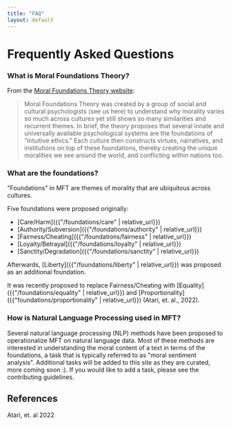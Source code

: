 ```yaml
---
title: "FAQ"
layout: default
---
```


# Frequently Asked Questions

### What is Moral Foundations Theory?

From the [Moral Foundations Theory website](http://moralfoundations.org/):

> Moral Foundations Theory was created by a group of social and cultural psychologists (see us here) to understand 
> why morality varies so much across cultures yet still shows so many similarities and recurrent themes. 
> In brief, the theory proposes that several innate and universally available psychological systems are the 
> foundations of “intuitive ethics.” Each culture then constructs virtues, narratives, and institutions on top of 
> these foundations, thereby creating the unique moralities we see around the world, and conflicting within 
> nations too. 

### What are the foundations?

"Foundations" in MFT are themes of morality that are ubiquitous across cultures. 

Five foundations were proposed originally: 

- [Care/Harm]({{"/foundations/care" | relative_url}}) 
- [Authority/Subversion]({{"/foundations/authority" | relative_url}}) 
- [Fairness/Cheating]({{"/foundations/fairness" | relative_url}})
- [Loyalty/Betrayal]({{"/foundations/loyalty" | relative_url}})
- [Sanctity/Degradation]({{"/foundations/sanctity" | relative_url}}) 

Afterwards, [Liberty]({{"/foundations/liberty" | relative_url}}) was proposed as an additional foundation.

It was recently proposed to replace Fairness/Cheating with [Equality]({{"/foundations/equality" | relative_url}}) 
and [Proportionality]({{"foundations/proportionality" | relative_url}}) (Atari, et. al., 2022).

### How is Natural Language Processing used in MFT?
Several natural language processing (NLP) methods have been proposed to operationalize MFT on natural language data.
Most of these methods are interested in understanding the moral content of a text in terms of the foundations, 
a task that is typically referred to as "moral sentiment analysis". Additional tasks will be added to this site as they are curated, more coming soon :). 
If you would like to add a task, please see the contributing guidelines.

## References
Atari, et. al 2022